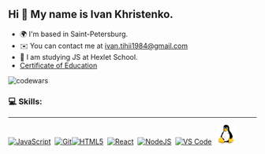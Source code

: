   ## Hi 👋 My name is Ivan Khristenko.

* 🌍  I'm based in Saint-Petersburg.
* ✉️  You can contact me at [ivan.tihii1984@gmail.com](mailto:ivan.tihii1984@gmail.com)
* 🧠  I am studying JS at Hexlet School.
* [Certificate of Education](https://github.com/IVANn84/IVANn84/blob/main/Ivan%20Khristenko%20JS%20En.png)

![codewars](https://www.codewars.com/users/Ivan_8491/badges/large)



 ### 💻 Skills:
---
<p align="left">
  <a href="https://developer.mozilla.org/en-US/docs/Web/JavaScript" target="_blank" rel="noreferrer"><img src="https://raw.githubusercontent.com/danielcranney/readme-generator/main/public/icons/skills/javascript-colored.svg" width="36" height="36" alt="JavaScript" /></a>&nbsp
  <a href="https://git-scm.com/" target="_blank" rel="noreferrer"><img src="https://raw.githubusercontent.com/danielcranney/readme-generator/main/public/icons/skills/git-colored.svg" width="36" height="36" alt="Git" /></a><a href="https://developer.mozilla.org/en-    US/docs/Glossary/HTML5" target="_blank" rel="noreferrer"><img src="https://raw.githubusercontent.com/danielcranney/readme-generator/main/public/icons/skills/html5-colored.svg" width="36" height="36" alt="HTML5" /></a>&nbsp
  <a href="https://reactjs.org/" target="_blank" rel="noreferrer"><img src="https://raw.githubusercontent.com/danielcranney/readme-generator/main/public/icons/skills/react-colored.svg" width="36" height="36" alt="React" /></a>&nbsp
  <a href="https://nodejs.org/en/" target="_blank" rel="noreferrer"><img src="https://raw.githubusercontent.com/danielcranney/readme-generator/main/public/icons/skills/nodejs-colored.svg" width="36" height="36" alt="NodeJS" /></a>&nbsp
  <a href="https://code.visualstudio.com/" target="_blank" rel="noreferrer"><img src="https://raw.githubusercontent.com/danielcranney/readme-generator/main/public/icons/skills/visualstudiocode.svg" width="36" height="36" alt="VS Code" /></a>&nbsp
  <img src="https://github.com/devicons/devicon/blob/master/icons/linux/linux-original.svg" title="certificate" alt="certificate" width="40" height="40"/> <p align="left">
</p>
